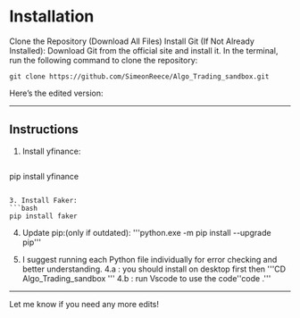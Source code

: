# Installation
Clone the Repository (Download All Files)
Install Git (If Not Already Installed):
Download Git from the official site and install it.
In the terminal, run the following command to clone the repository:
```
git clone https://github.com/SimeonReece/Algo_Trading_sandbox.git
```
Here’s the edited version:

---

## Instructions

1. Install yfinance:
   ```bash
  pip install yfinance
   ```

3. Install Faker:
   ```bash
   pip install faker
   ```

4. Update pip:(only if outdated):
'''python.exe -m pip install --upgrade pip'''

4. I suggest running each Python file individually for error checking and better understanding.
     4.a : you should install on desktop first then '''CD Algo_Trading_sandbox '''
      4.b : run Vscode to use the code''code .'''

--- 

Let me know if you need any more edits!
